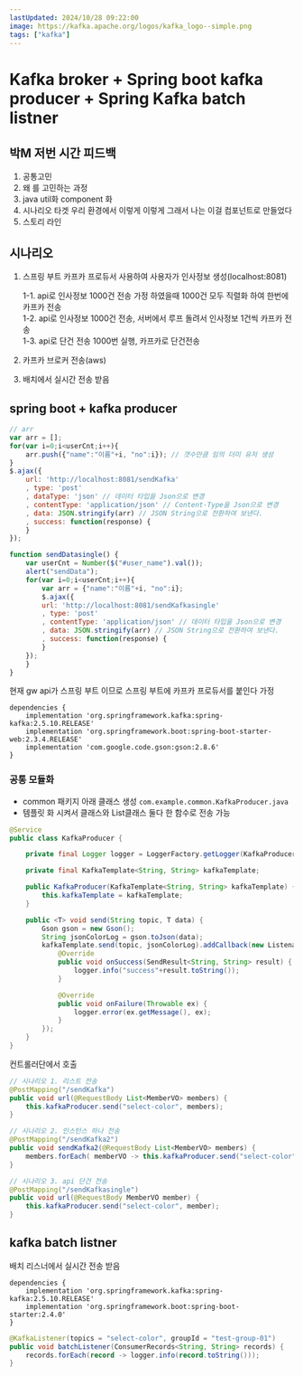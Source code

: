 ```yaml
---
lastUpdated: 2024/10/28 09:22:00
image: https://kafka.apache.org/logos/kafka_logo--simple.png
tags: ["kafka"]
---
```


# Kafka broker + Spring boot kafka producer + Spring Kafka batch listner

## 박M 저번 시간 피드백

1. 공통고민
2. 왜 를 고민하는 과정
3. java util화 component 화
4. 시나리오 타겟 우리 환경에서 이렇게 이렇게 그래서 나는 이걸 컴포넌트로 만들었다
5. 스토리 라인

## 시나리오 

1. 스프링 부트 카프카 프로듀서 사용하여 사용자가 인사정보 생성(localhost:8081)  
    
    1-1. api로 인사정보 1000건 전송 가정 하였을때 1000건 모두 직렬화 하여 한번에 카프카 전송  
    1-2. api로 인사정보 1000건 전송, 서버에서 루프 돌려서 인사정보 1건씩 카프카 전송  
    1-3. api로 단건 전송 1000번 실행, 카프카로 단건전송  

2. 카프카 브로커 전송(aws) 
3. 배치에서 실시간 전송 받음

## spring boot + kafka producer

```javascript
// arr
var arr = [];
for(var i=0;i<userCnt;i++){
    arr.push({"name":"이름"+i, "no":i}); // 갯수만큼 임의 더미 유저 생성
}
$.ajax({
    url: 'http://localhost:8081/sendKafka'
    , type: 'post'
    , dataType: 'json' // 데이터 타입을 Json으로 변경
    , contentType: 'application/json' // Content-Type을 Json으로 변경
    , data: JSON.stringify(arr) // JSON String으로 전환하여 보낸다.
    , success: function(response) {
    }
});

function sendDatasingle() {
    var userCnt = Number($("#user_name").val());
    alert("sendData");
    for(var i=0;i<userCnt;i++){
        var arr = {"name":"이름"+i, "no":i};
        $.ajax({
        url: 'http://localhost:8081/sendKafkasingle'
        , type: 'post'
        , contentType: 'application/json' // 데이터 타입을 Json으로 변경
        , data: JSON.stringify(arr) // JSON String으로 전환하여 보낸다.
        , success: function(response) {
        }
    });
    }
}
```

현재 gw api가 스프링 부트 이므로 스프링 부트에 카프카 프로듀서를 붙인다 가정

```
dependencies {
    implementation 'org.springframework.kafka:spring-kafka:2.5.10.RELEASE'
    implementation 'org.springframework.boot:spring-boot-starter-web:2.3.4.RELEASE'
    implementation 'com.google.code.gson:gson:2.8.6'
}
```

### 공통 모듈화

- common 패키지 아래 클래스 생성 `com.example.common.KafkaProducer.java`
- 템플릿 화 시켜서 클래스와 List클래스 둘다 한 함수로 전송 가능

```java
@Service
public class KafkaProducer {

    private final Logger logger = LoggerFactory.getLogger(KafkaProducer.class);

    private final KafkaTemplate<String, String> kafkaTemplate;

    public KafkaProducer(KafkaTemplate<String, String> kafkaTemplate) {
        this.kafkaTemplate = kafkaTemplate;
    }

    public <T> void send(String topic, T data) {
        Gson gson = new Gson();
        String jsonColorLog = gson.toJson(data);
        kafkaTemplate.send(topic, jsonColorLog).addCallback(new ListenableFutureCallback<SendResult<String, String>>() {
            @Override
            public void onSuccess(SendResult<String, String> result) {
                logger.info("success"+result.toString());
            }

            @Override
            public void onFailure(Throwable ex) {
                logger.error(ex.getMessage(), ex);
            }
        });
    }
}
```


컨트롤러단에서 호출

```java
// 시나리오 1. 리스트 전송
@PostMapping("/sendKafka")
public void url(@RequestBody List<MemberVO> members) {
    this.kafkaProducer.send("select-color", members); 
}

// 시나리오 2. 인스턴스 하나 전송
@PostMapping("/sendKafka2")
public void sendKafka2(@RequestBody List<MemberVO> members) {
    members.forEach( memberVO -> this.kafkaProducer.send("select-color", memberVO)); 
}

// 시나리오 3. api 단건 전송
@PostMapping("/sendKafkasingle")
public void url(@RequestBody MemberVO member) {
    this.kafkaProducer.send("select-color", member);
}
```

## kafka batch listner

배치 리스너에서 실시간 전송 받음

```
dependencies {
    implementation 'org.springframework.kafka:spring-kafka:2.5.10.RELEASE'
    implementation 'org.springframework.boot:spring-boot-starter:2.4.0'
}
```

```java
@KafkaListener(topics = "select-color", groupId = "test-group-01")
public void batchListener(ConsumerRecords<String, String> records) { 
    records.forEach(record -> logger.info(record.toString()));
}
```